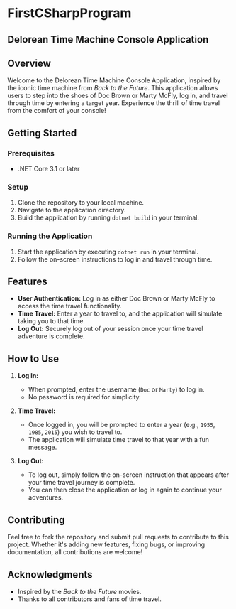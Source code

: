 # FirstCSharpProgram

## Delorean Time Machine Console Application

## Overview
Welcome to the Delorean Time Machine Console Application, inspired by the iconic time machine from *Back to the Future*. This application allows users to step into the shoes of Doc Brown or Marty McFly, log in, and travel through time by entering a target year. Experience the thrill of time travel from the comfort of your console!

## Getting Started

### Prerequisites
- .NET Core 3.1 or later

### Setup
1. Clone the repository to your local machine.
2. Navigate to the application directory.
3. Build the application by running `dotnet build` in your terminal.

### Running the Application
1. Start the application by executing `dotnet run` in your terminal.
2. Follow the on-screen instructions to log in and travel through time.

## Features
- **User Authentication:** Log in as either Doc Brown or Marty McFly to access the time travel functionality.
- **Time Travel:** Enter a year to travel to, and the application will simulate taking you to that time.
- **Log Out:** Securely log out of your session once your time travel adventure is complete.

## How to Use
1. **Log In:**
   - When prompted, enter the username (`Doc` or `Marty`) to log in.
   - No password is required for simplicity.

2. **Time Travel:**
   - Once logged in, you will be prompted to enter a year (e.g., `1955`, `1985`, `2015`) you wish to travel to.
   - The application will simulate time travel to that year with a fun message.

3. **Log Out:**
   - To log out, simply follow the on-screen instruction that appears after your time travel journey is complete.
   - You can then close the application or log in again to continue your adventures.

## Contributing
Feel free to fork the repository and submit pull requests to contribute to this project. Whether it's adding new features, fixing bugs, or improving documentation, all contributions are welcome!

## Acknowledgments
- Inspired by the *Back to the Future* movies.
- Thanks to all contributors and fans of time travel.
